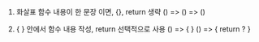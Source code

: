 1. 화살표 함수 내용이 한 문장 이면, {}, return 생략
() =>
() => ()

2. { } 안에서 함수 내용 작성, return 선택적으로 사용
() => { }
() => { return ? }